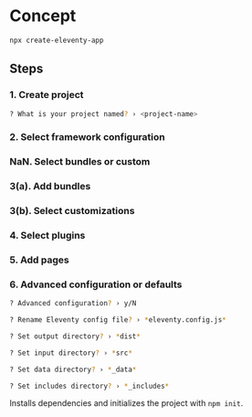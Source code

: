 # Concept

```sh
npx create-eleventy-app
```

## Steps

### 1. Create project

```sh
? What is your project named? › <project-name>
```

### 2. Select framework configuration 

### NaN. Select bundles or custom

### 3(a). Add bundles

### 3(b). Select customizations

### 4. Select plugins

### 5. Add pages

### 6. Advanced configuration or defaults

```sh
? Advanced configuration? › y/N
```

```sh
? Rename Eleventy config file? › *eleventy.config.js*
```

```sh
? Set output directory? › *dist*
```

```sh
? Set input directory? › *src*
```

```sh
? Set data directory? › *_data*
```

```sh
? Set includes directory? › *_includes*
```

Installs dependencies and initializes the project with `npm init`.